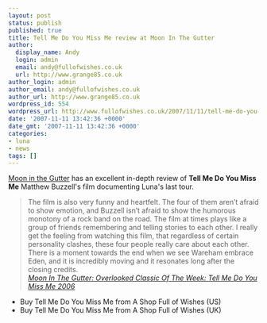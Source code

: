 ```yaml
---
layout: post
status: publish
published: true
title: Tell Me Do You Miss Me review at Moon In The Gutter
author:
  display_name: Andy
  login: admin
  email: andy@fullofwishes.co.uk
  url: http://www.grange85.co.uk
author_login: admin
author_email: andy@fullofwishes.co.uk
author_url: http://www.grange85.co.uk
wordpress_id: 554
wordpress_url: http://www.fullofwishes.co.uk/2007/11/11/tell-me-do-you-miss-me-review-at-moon-in-the-gutter/
date: '2007-11-11 13:42:36 +0000'
date_gmt: '2007-11-11 13:42:36 +0000'
categories:
- luna
- news
tags: []
---
```

<p><a href="http://mooninthegutter.blogspot.com">Moon in the Gutter</a> has an excellent in-depth review of <strong>Tell Me Do You Miss Me</strong> Matthew Buzzell's film documenting Luna's last tour.</p>
<blockquote><p>The film is also very funny and heartfelt. The four of them aren’t afraid to show emotion, and Buzzell isn’t afraid to show the humorous monotony of a rock band on the road. The film at times plays like a group of friends remembering and telling stories to each other. I really get the feeling from watching this film, that regardless of certain personality clashes, these four people really care about each other. There is a moment towards the end when we see Wareham embrace Eden, and it is incredibly moving and it resonates long after the closing credits.<br />
<em><a href="http://mooninthegutter.blogspot.com/2007/11/overlooked-classic-of-week-tell-me-do.html">Moon In The Gutter: Overlooked Classic Of The Week: Tell Me Do You Miss Me 2006</a></em></p></blockquote>
<ul>
<li><span class="removed_link" title="http://shop.fullofwishes.co.uk/us/B000FNNIB0">Buy Tell Me Do You Miss Me from A Shop Full of Wishes (US)</span></li>
<li><span class="removed_link" title="http://shop.fullofwishes.co.uk/uk/B000FNNIB0">Buy Tell Me Do You Miss Me from A Shop Full of Wishes (UK)</span></li>
</ul>
